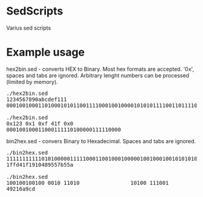 SedScripts
==========

Varius sed scripts

Example usage
=============

hex2bin.sed  - converts HEX to Binary. Most hex formats are accepted. '0x', spaces and tabs are ignored. Arbitrary lenght numbers can be processed (limited by memory).

<pre>
./hex2bin.sed 
1234567890abcdef111
0001001000110100010101100111100010010000101010111100110111101111000100010001

./hex2bin.sed
0x123 0x1 0xf 41f 0x0
000100100011000111110100000111110000
</pre>


bin2hex.sed - convers Binary to Hexadecimal. Spaces and tabs are ignored.

<pre>
./bin2hex.sed 
111111111110101000001111100011001000100000100100010010101010101111011010101011010
1ffd41f1910489557b55a

./bin2hex.sed
100100100100 0010 11010                10100 111001            101
49216a9cd
</pre>
